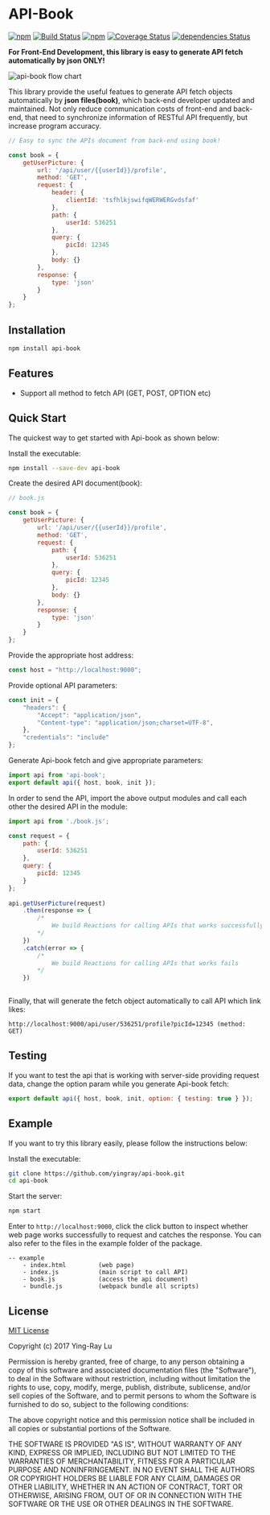 # API-Book

[![npm](https://img.shields.io/npm/v/api-book.svg)](https://www.npmjs.com/package/api-book)
[![Build Status](https://travis-ci.org/yingray/api-book.svg?branch=master)](https://travis-ci.org/yingray/api-book)
[![npm](https://img.shields.io/npm/dm/api-book.svg)](https://www.npmjs.com/package/api-book)
[![Coverage Status](https://coveralls.io/repos/github/yingray/api-book/badge.svg?branch=master)](https://coveralls.io/github/yingray/api-book?branch=master)
[![dependencies Status](https://david-dm.org/yingray/api-book/status.svg)](https://david-dm.org/yingray/api-book)

**For Front-End Development, this library is easy to generate API fetch automatically by json ONLY!**

![api-book flow chart](https://raw.githubusercontent.com/yingray/api-book/master/example/images/apibook_flow_chart.png)

This library provide the useful featues to generate API fetch objects automatically by **json files(book)**, which back-end developer updated and maintained. Not only reduce communication costs of front-end and back-end, that need to synchronize information of RESTful API frequently, but increase program accuracy.

```js
// Easy to sync the APIs document from back-end using book!

const book = {
    getUserPicture: {
        url: '/api/user/{{userId}}/profile',
        method: 'GET',
        request: {
            header: {
                clientId: 'tsfhlkjswifqWERWERGvdsfaf'
            },
            path: {
                userId: 536251
            },
            query: {
                picId: 12345
            },
            body: {}
        },
        response: {
            type: 'json'
        }
    }
};
```

## Installation

```sh
npm install api-book
```

## Features

* Support all method to fetch API (GET, POST, OPTION etc)


## Quick Start

The quickest way to get started with Api-book as shown below:

Install the executable:

```sh
npm install --save-dev api-book
```

Create the desired API document(book):

```js
// book.js

const book = {
    getUserPicture: {
        url: '/api/user/{{userId}}/profile',
        method: 'GET',
        request: {
            path: {
                userId: 536251
            },
            query: {
            	picId: 12345
            },
            body: {}
        },
        response: {
            type: 'json'
        }
    }
};
```

Provide the appropriate host address:

```js
const host = "http://localhost:9000";
```

Provide optional API parameters:

```js
const init = {
    "headers": {
        "Accept": "application/json",
        "Content-type": "application/json;charset=UTF-8",
    },
    "credentials": "include"
};
```

Generate Api-book fetch and give appropriate parameters:

```js
import api from 'api-book';
export default api({ host, book, init });
```

In order to send the API, import the above output modules and call each other the desired API in the module:	

```js
import api from './book.js';

const request = {
    path: {
        userId: 536251
    },
    query: {
        picId: 12345
    }
};
	
api.getUserPicture(request)
    .then(response => {
        /*
            We build Reactions for calling APIs that works successfully
        */
    })
    .catch(error => {
        /*
            We build Reactions for calling APIs that works fails
        */
    })
	
```

Finally, that will generate the fetch object automatically to call API which link likes:

```
http://localhost:9000/api/user/536251/profile?picId=12345 (method: GET)
```

## Testing 

If you want to test the api that is working with server-side providing request data, change the option param while you generate Api-book fetch:

```js
export default api({ host, book, init, option: { testing: true } });
```

## Example

If you want to try this library easily, please follow the instructions below:

Install the executable:

```sh
git clone https://github.com/yingray/api-book.git
cd api-book
```

Start the server:

```sh
npm start
```

Enter to `http://localhost:9000`, click the click button to inspect whether web page works successfully to request and catches the response. You can also refer to the files in the example folder of the package.

```
-- example              
	- index.html         (web page)
	- index.js           (main script to call API)
	- book.js            (access the api document)
	- bundle.js          (webpack bundle all scripts)
```


## License

[MIT License](https://raw.githubusercontent.com/yingray/api-book/master/LICENSE)

Copyright (c) 2017 Ying-Ray Lu

Permission is hereby granted, free of charge, to any person obtaining a copy
of this software and associated documentation files (the "Software"), to deal
in the Software without restriction, including without limitation the rights
to use, copy, modify, merge, publish, distribute, sublicense, and/or sell
copies of the Software, and to permit persons to whom the Software is
furnished to do so, subject to the following conditions:

The above copyright notice and this permission notice shall be included in all
copies or substantial portions of the Software.

THE SOFTWARE IS PROVIDED "AS IS", WITHOUT WARRANTY OF ANY KIND, EXPRESS OR
IMPLIED, INCLUDING BUT NOT LIMITED TO THE WARRANTIES OF MERCHANTABILITY,
FITNESS FOR A PARTICULAR PURPOSE AND NONINFRINGEMENT. IN NO EVENT SHALL THE
AUTHORS OR COPYRIGHT HOLDERS BE LIABLE FOR ANY CLAIM, DAMAGES OR OTHER
LIABILITY, WHETHER IN AN ACTION OF CONTRACT, TORT OR OTHERWISE, ARISING FROM,
OUT OF OR IN CONNECTION WITH THE SOFTWARE OR THE USE OR OTHER DEALINGS IN THE
SOFTWARE.
